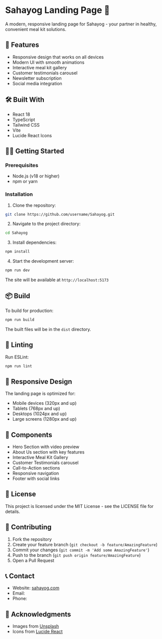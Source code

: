 # Sahayog Landing Page 🥘

A modern, responsive landing page for Sahayog - your partner in healthy, convenient meal kit solutions.

## 🚀 Features

- Responsive design that works on all devices
- Modern UI with smooth animations
- Interactive meal kit gallery
- Customer testimonials carousel
- Newsletter subscription
- Social media integration

## 🛠️ Built With

- React 18
- TypeScript
- Tailwind CSS
- Vite
- Lucide React Icons

## 🏃‍♂️ Getting Started

### Prerequisites

- Node.js (v18 or higher)
- npm or yarn

### Installation

1. Clone the repository:
```bash
git clone https://github.com/username/Sahayog.git
```

2. Navigate to the project directory:
```bash
cd Sahayog
```

3. Install dependencies:
```bash
npm install
```

4. Start the development server:
```bash
npm run dev
```

The site will be available at `http://localhost:5173`

## 📦 Build

To build for production:

```bash
npm run build
```

The built files will be in the `dist` directory.

## 🧪 Linting

Run ESLint:

```bash
npm run lint
```

## 📱 Responsive Design

The landing page is optimized for:
- Mobile devices (320px and up)
- Tablets (768px and up)
- Desktops (1024px and up)
- Large screens (1280px and up)

## 🎨 Components

- Hero Section with video preview
- About Us section with key features
- Interactive Meal Kit Gallery
- Customer Testimonials carousel
- Call-to-Action sections
- Responsive navigation
- Footer with social links

## 📄 License

This project is licensed under the MIT License - see the LICENSE file for details.

## 👥 Contributing

1. Fork the repository
2. Create your feature branch (`git checkout -b feature/AmazingFeature`)
3. Commit your changes (`git commit -m 'Add some AmazingFeature'`)
4. Push to the branch (`git push origin feature/AmazingFeature`)
5. Open a Pull Request

## 📞 Contact

- Website: [sahayog.com](https://sahayog-ten.vercel.app/)
- Email:
- Phone:

## 🙏 Acknowledgments

- Images from [Unsplash](https://unsplash.com)
- Icons from [Lucide React](https://lucide.dev)